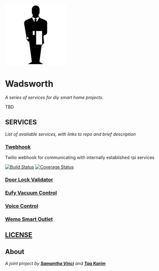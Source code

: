 [![butler](https://github.com/Svinci131/wadsworth/blob/master/assets/butler.png?raw=true)](https://github.com/Svinci131/wadsworth/blob/master/assets/butler_attribution.md)

# Wadsworth

*A series of services for diy smart home projects.*

TBD

## SERVICES

*List of available services, with links to repo and brief description*

### [Twebhook](https://github.com/Svinci131/wadsworth-twebhook/)
Twilio webhook for communicating with internally established rpi services

[![Build Status](https://travis-ci.org/Svinci131/wadsworth-twebhook.svg?branch=master)](https://travis-ci.org/Svinci131/wadsworth-twebhook) [![Coverage Status](https://coveralls.io/repos/github/Svinci131/wadsworth-twebhook/badge.svg?branch=travis)](https://coveralls.io/github/Svinci131/wadsworth-twebhook?branch=travis)

### [Door Lock Validator]()

### [Eufy Vacuum Control](https://github.com/mottaquikarim/wadsworth-pi-services)

### [Voice Control]()

### [Wemo Smart Outlet]()

## [LICENSE](https://github.com/Svinci131/wadsworth/blob/master/LICENSE)

## About
*A joint project by **[Samantha Vinci](http://samanthavinci.com)** and **[Taq Karim](https://github.com/mottaquikarim)***

